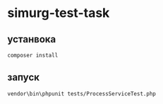 # simurg-test-task
## устанвока

```sh
composer install
```
## запуск

```sh
vendor\bin\phpunit tests/ProcessServiceTest.php
```